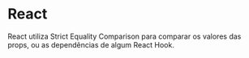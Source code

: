 # React
React utiliza Strict Equality Comparison para comparar os valores das props, ou as dependências de algum React Hook.